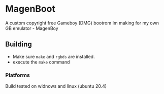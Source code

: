 # MagenBoot
A custom copyright free Gameboy (DMG) bootrom Im making for my own GB emulator - MagenBoy

## Building

* Make sure `make` and `rgbds` are installed.
* execute the `make` command

### Platforms
Build tested on widnows and linux (ubuntu 20.4)
